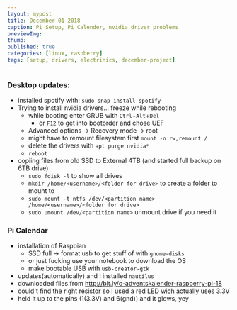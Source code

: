 ```yaml
---
layout: mypost
title: December 01 2018
caption: Pi Setup, Pi Calender, nvidia driver problems
previewImg:
thumb:
published: true
categories: [linux, raspberry]
tags: [setup, drivers, electrinics, december-project]
---
```


### Desktop updates:
* installed spotify with: `sudo snap install spotify`
* Trying to install nvidia drivers... freeze while rebooting
	* while booting enter GRUB with `Ctrl`+`Alt`+`Del`
		* or `F12` to get into bootorder and chose UEF
	* Advanced options -> Recovery mode -> root
	* might have to remount filesystem first `mount -o rw,remount /`
	* delete the drivers with `apt purge nvidia*`
	* `reboot` 
* copiing files from old SSD to External 4TB (and started full backup on 6TB drive)
	* `sudo fdisk -l` to show all drives
	* `mkdir /home/<username>/<folder for drive>` to create a folder to mount to
	* `sudo mount -t ntfs /dev/<partition name> /home/<username>/<folder for drive>`
	* `sudo umount /dev/<partition name>` unmount drive if you need it  

### Pi Calendar
* installation of Raspbian
	* SSD full -> format usb to get stuff of with `gnome-disks`
	* or just fucking use your notebook to download the OS
	* make bootable USB with `usb-creator-gtk`
* updates(automatically) and I installed `nautilus`
* downloaded files from http://bit.ly/c-adventskalender-raspberry-pi-18
* could't find the right resistor so I used a red LED wich actually uses 3.3V
* held it up to the pins (1(3.3V) and 6(gnd)) and it glows, yey
